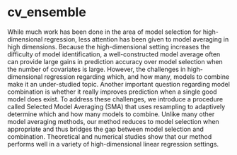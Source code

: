# cv_ensemble

While much work has been done in the area of model selection for high-dimensional regression, less attention has been given to model averaging in high dimensions. Because the high-dimensional setting increases the difficulty of model identification, a well-constructed model average often can provide large gains in prediction accuracy over model selection when the number of covariates is large. However, the challenges in high-dimensional regression regarding which, and how many, models to combine make it an under-studied topic. Another important question regarding model combination is whether it really improves prediction when a single good model does exist.  To address these challenges, we introduce a procedure called Selected Model Averaging (SMA) that uses resampling to adaptively determine which and how many models to combine. Unlike many other model averaging methods, our method reduces to model selection when appropriate and thus bridges the gap between model selection and combination. Theoretical and numerical studies show that our method performs well in a variety of high-dimensional linear regression settings.
